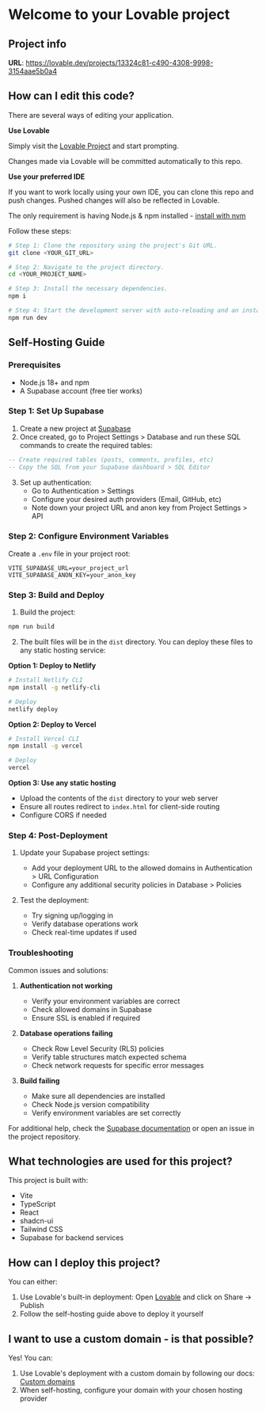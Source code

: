 # Welcome to your Lovable project

## Project info

**URL**: https://lovable.dev/projects/13324c81-c490-4308-9998-3154aae5b0a4

## How can I edit this code?

There are several ways of editing your application.

**Use Lovable**

Simply visit the [Lovable Project](https://lovable.dev/projects/13324c81-c490-4308-9998-3154aae5b0a4) and start prompting.

Changes made via Lovable will be committed automatically to this repo.

**Use your preferred IDE**

If you want to work locally using your own IDE, you can clone this repo and push changes. Pushed changes will also be reflected in Lovable.

The only requirement is having Node.js & npm installed - [install with nvm](https://github.com/nvm-sh/nvm#installing-and-updating)

Follow these steps:

```sh
# Step 1: Clone the repository using the project's Git URL.
git clone <YOUR_GIT_URL>

# Step 2: Navigate to the project directory.
cd <YOUR_PROJECT_NAME>

# Step 3: Install the necessary dependencies.
npm i

# Step 4: Start the development server with auto-reloading and an instant preview.
npm run dev
```

## Self-Hosting Guide

### Prerequisites
- Node.js 18+ and npm
- A Supabase account (free tier works)

### Step 1: Set Up Supabase

1. Create a new project at [Supabase](https://supabase.com)
2. Once created, go to Project Settings > Database and run these SQL commands to create the required tables:

```sql
-- Create required tables (posts, comments, profiles, etc)
-- Copy the SQL from your Supabase dashboard > SQL Editor
```

3. Set up authentication:
   - Go to Authentication > Settings
   - Configure your desired auth providers (Email, GitHub, etc)
   - Note down your project URL and anon key from Project Settings > API

### Step 2: Configure Environment Variables

Create a `.env` file in your project root:

```env
VITE_SUPABASE_URL=your_project_url
VITE_SUPABASE_ANON_KEY=your_anon_key
```

### Step 3: Build and Deploy

1. Build the project:
```sh
npm run build
```

2. The built files will be in the `dist` directory. You can deploy these files to any static hosting service:

**Option 1: Deploy to Netlify**
```sh
# Install Netlify CLI
npm install -g netlify-cli

# Deploy
netlify deploy
```

**Option 2: Deploy to Vercel**
```sh
# Install Vercel CLI
npm install -g vercel

# Deploy
vercel
```

**Option 3: Use any static hosting**
- Upload the contents of the `dist` directory to your web server
- Ensure all routes redirect to `index.html` for client-side routing
- Configure CORS if needed

### Step 4: Post-Deployment

1. Update your Supabase project settings:
   - Add your deployment URL to the allowed domains in Authentication > URL Configuration
   - Configure any additional security policies in Database > Policies

2. Test the deployment:
   - Try signing up/logging in
   - Verify database operations work
   - Check real-time updates if used

### Troubleshooting

Common issues and solutions:

1. **Authentication not working**
   - Verify your environment variables are correct
   - Check allowed domains in Supabase
   - Ensure SSL is enabled if required

2. **Database operations failing**
   - Check Row Level Security (RLS) policies
   - Verify table structures match expected schema
   - Check network requests for specific error messages

3. **Build failing**
   - Make sure all dependencies are installed
   - Check Node.js version compatibility
   - Verify environment variables are set correctly

For additional help, check the [Supabase documentation](https://supabase.com/docs) or open an issue in the project repository.

## What technologies are used for this project?

This project is built with:

- Vite
- TypeScript
- React
- shadcn-ui
- Tailwind CSS
- Supabase for backend services

## How can I deploy this project?

You can either:
1. Use Lovable's built-in deployment: Open [Lovable](https://lovable.dev/projects/13324c81-c490-4308-9998-3154aae5b0a4) and click on Share -> Publish
2. Follow the self-hosting guide above to deploy it yourself

## I want to use a custom domain - is that possible?

Yes! You can:
1. Use Lovable's deployment with a custom domain by following our docs: [Custom domains](https://docs.lovable.dev/tips-tricks/custom-domain/)
2. When self-hosting, configure your domain with your chosen hosting provider